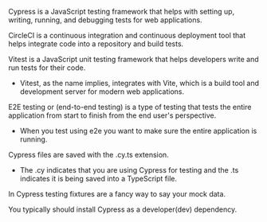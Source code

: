 <span class="emphasis">Cypress</span> is a <span class="emphasis">JavaScript</span> <span class="secondEmphasis">testing framework</span> that helps with <span class="emphasis">setting up</span>, <span class="emphasis">writing</span>, <span class="emphasis">running</span>, and <span class="emphasis">debugging tests</span> for web applications.  

<span class="emphasis">CircleCI</span> is a <span class="emphasis">continuous integration</span> and <span class="emphasis">continuous deployment</span> tool that helps <span class="emphasis">integrate</span> code into a <span class="emphasis">repository</span> and <span class="emphasis">build</span> tests.  

<span class="emphasis">Vitest</span> is a <span class="emphasis">JavaScript</span> <span class="secondEmphasis">unit testing framework</span> that helps developers <span class="emphasis">write</span> and <span class="emphasis">run</span> <span class="secondEmphasis">tests</span> for their code.

- Vitest, as the name implies, integrates with Vite, which is a build tool and development server for modern web applications.
    
E2E testing or (end-to-end testing) is a type of testing that tests the entire application from start to finish from the end user's perspective.

- When you test using e2e you want to make sure the entire application is running.

Cypress files are saved with the <span class="emphasis">.cy.ts</span> <span class="secondEmphasis">extension</span>.

- The .cy indicates that you are using Cypress for testing and the .ts indicates it is being saved into a TypeScript file.

In Cypress testing fixtures are a fancy way to say your mock data.

You typically should install Cypress as a developer(dev) dependency.


